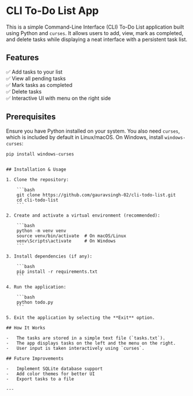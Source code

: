 # CLI To-Do List App

This is a simple Command-Line Interface (CLI) To-Do List application built using Python and `curses`. It allows users to add, view, mark as completed, and delete tasks while displaying a neat interface with a persistent task list.

## Features

✅ Add tasks to your list  
✅ View all pending tasks  
✅ Mark tasks as completed  
✅ Delete tasks  
✅ Interactive UI with menu on the right side

## Prerequisites

Ensure you have Python installed on your system. You also need `curses`, which is included by default in Linux/macOS. On Windows, install `windows-curses`:

```bash
pip install windows-curses
```

````

## Installation & Usage

1. Clone the repository:

    ```bash
    git clone https://github.com/gauravsingh-02/cli-todo-list.git
    cd cli-todo-list
    ```

2. Create and activate a virtual environment (recommended):

    ```bash
    python -m venv venv
    source venv/bin/activate  # On macOS/Linux
    venv\Scripts\activate     # On Windows
    ```

3. Install dependencies (if any):

    ```bash
    pip install -r requirements.txt
    ```

4. Run the application:

    ```bash
    python todo.py
    ```

5. Exit the application by selecting the **Exit** option.

## How It Works

-   The tasks are stored in a simple text file (`tasks.txt`).
-   The app displays tasks on the left and the menu on the right.
-   User input is taken interactively using `curses`.

## Future Improvements

-   Implement SQLite database support
-   Add color themes for better UI
-   Export tasks to a file

---
````
